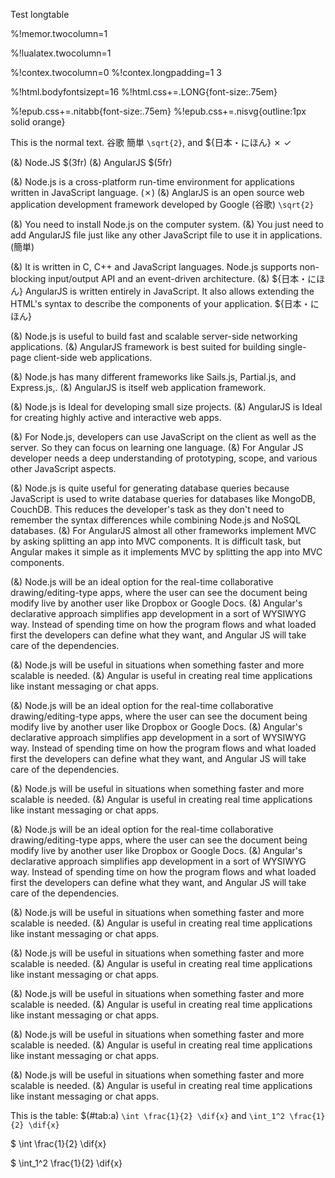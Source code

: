 Test longtable

%!memor.twocolumn=1

%!lualatex.twocolumn=1

%!contex.twocolumn=0
%!contex.longpadding=1 3

%!html.bodyfontsizept=16
%!html.css+=.LONG{font-size:.75em}

%!epub.css+=.nitabb{font-size:.75em}
%!epub.css+=.nisvg{outline:1px solid orange}

This is the normal text. 谷歌 簡単 ``\sqrt{2}``, and
${日本・にほん} ✗ ✓

(&) Node.JS $(3fr)
(&) AngularJS $(5fr)

(&) Node.js is a cross-platform run-time environment for applications
  written in JavaScript language. (✗)
(&) AnglarJS is an open source web application development framework
  developed by Google (谷歌) ``\sqrt{2}`` 

(&) You need to install Node.js on the computer system.
(&) You just need to add AngularJS file just like any other JavaScript
  file to use it in applications. (簡単)

(&) It is written in C, C++ and JavaScript languages. Node.js supports
  non-blocking input/output API and an event-driven architecture.
(&) ${日本・にほん} AngularJS is written entirely in JavaScript. It also allows
  extending the HTML's syntax to describe the components of your
  application. ${日本・にほん}

(&) Node.js is useful to build fast and scalable server-side networking
  applications.
(&) AngularJS framework is best suited for building single-page
  client-side web applications.

(&) Node.js has many different frameworks like Sails.js, Partial.js, and
  Express.js,.
(&) AngularJS is itself web application framework.

(&) Node.js is Ideal for developing small size projects.
(&) AngularJS is Ideal for creating highly active and interactive web
  apps.

(&) For Node.js, developers can use JavaScript on the client as well as
  the server. So they can focus on learning one language.
(&) For Angular JS developer needs a deep understanding of prototyping,
  scope, and various other JavaScript aspects.

(&) Node.js is quite useful for generating database queries because
  JavaScript is used to write database queries for databases like
  MongoDB, CouchDB. This reduces the developer's task as they don't
  need to remember the syntax differences while combining Node.js and
  NoSQL databases.
(&) For AngularJS almost all other frameworks implement MVC by asking
  splitting an app into MVC components. It is difficult task, but
  Angular makes it simple as it implements MVC by splitting the app
  into MVC components.

(&) Node.js will be an ideal option for the real-time collaborative
  drawing/editing-type apps, where the user can see the document being
  modify live by another user like Dropbox or Google Docs.
(&) Angular's declarative approach simplifies app development in a sort
  of WYSIWYG way. Instead of spending time on how the program flows
  and what loaded first the developers can define what they want, and
  Angular JS will take care of the dependencies.

(&) Node.js will be useful in situations when something faster and more
  scalable is needed.
(&) Angular is useful in creating real time applications like instant
  messaging or chat apps.


(&) Node.js will be an ideal option for the real-time collaborative
  drawing/editing-type apps, where the user can see the document being
  modify live by another user like Dropbox or Google Docs.
(&) Angular's declarative approach simplifies app development in a sort
  of WYSIWYG way. Instead of spending time on how the program flows
  and what loaded first the developers can define what they want, and
  Angular JS will take care of the dependencies.

(&) Node.js will be useful in situations when something faster and more
  scalable is needed.
(&) Angular is useful in creating real time applications like instant
  messaging or chat apps.

(&) Node.js will be an ideal option for the real-time collaborative
  drawing/editing-type apps, where the user can see the document being
  modify live by another user like Dropbox or Google Docs.
(&) Angular's declarative approach simplifies app development in a sort
  of WYSIWYG way. Instead of spending time on how the program flows
  and what loaded first the developers can define what they want, and
  Angular JS will take care of the dependencies.

(&) Node.js will be useful in situations when something faster and more
  scalable is needed.
(&) Angular is useful in creating real time applications like instant
  messaging or chat apps.

(&) Node.js will be useful in situations when something faster and more
  scalable is needed.
(&) Angular is useful in creating real time applications like instant
  messaging or chat apps.

(&) Node.js will be useful in situations when something faster and more
  scalable is needed.
(&) Angular is useful in creating real time applications like instant
  messaging or chat apps.

(&) Node.js will be useful in situations when something faster and more
  scalable is needed.
(&) Angular is useful in creating real time applications like instant
  messaging or chat apps.

(&) Node.js will be useful in situations when something faster and more
  scalable is needed.
(&) Angular is useful in creating real time applications like instant
  messaging or chat apps.

This is the table: $(#tab:a)
``\int \frac{1}{2} \dif{x}`` and ``\int_1^2 \frac{1}{2} \dif{x}``

$ \int \frac{1}{2} \dif{x}

$ \int_1^2 \frac{1}{2} \dif{x}

